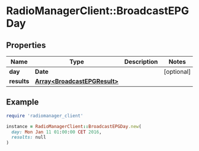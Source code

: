 # RadioManagerClient::BroadcastEPGDay

## Properties

| Name | Type | Description | Notes |
| ---- | ---- | ----------- | ----- |
| **day** | **Date** |  | [optional] |
| **results** | [**Array&lt;BroadcastEPGResult&gt;**](BroadcastEPGResult.md) |  |  |

## Example

```ruby
require 'radiomanager_client'

instance = RadioManagerClient::BroadcastEPGDay.new(
  day: Mon Jan 11 01:00:00 CET 2016,
  results: null
)
```

